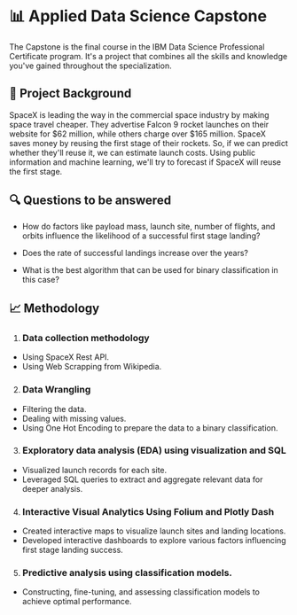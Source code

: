 
#  📊 Applied Data Science Capstone
 
The Capstone is the final course in the IBM Data Science Professional Certificate program. It's a project that combines all the skills and knowledge you've gained throughout the specialization.


## 📖 Project Background

SpaceX is leading the way in the commercial space industry by making space travel cheaper. They advertise Falcon 9 rocket launches on their website for $62 million, while others charge over $165 million. SpaceX saves money by reusing the first stage of their rockets. So, if we can predict whether they'll reuse it, we can estimate launch costs. Using public information and machine learning, we'll try to forecast if SpaceX will reuse the first stage.
## 🔍 Questions to be answered

- How do factors like payload mass, launch site, number of flights, and orbits influence the likelihood of a successful first stage landing?

- Does the rate of successful landings increase over the years?

- What is the best algorithm that can be used for binary classification in this case?


## 📈 Methodology
1.  ### Data collection methodology 
- Using SpaceX Rest API.
- Using Web Scrapping from Wikipedia.

2. ### Data Wrangling
- Filtering the data.
- Dealing with missing values.
- Using One Hot Encoding to prepare the data to a binary classification.

3. ### Exploratory data analysis (EDA) using visualization and SQL

- Visualized launch records for each site.
- Leveraged SQL queries to extract and aggregate relevant data for deeper analysis.

4. ### Interactive Visual Analytics Using Folium and Plotly Dash
- Created interactive maps to visualize launch sites and landing locations.
- Developed interactive dashboards to explore various factors influencing first stage landing success.

5. ### Predictive analysis using classification models.
- Constructing, fine-tuning, and assessing classification models to achieve optimal performance.
